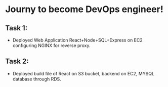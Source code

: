 # Journy to become DevOps engineer!
## Task 1:
- Deployed Web Application React+Node+SQL+Express on EC2 configuring NGINX for reverse proxy.

## Task 2:
- Deployed build file of React on S3 bucket, backend on EC2, MYSQL database through RDS.
